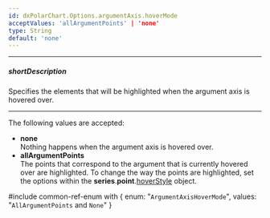 ```yaml
---
id: dxPolarChart.Options.argumentAxis.hoverMode
acceptValues: 'allArgumentPoints' | 'none'
type: String
default: 'none'
---
```

---
##### shortDescription
Specifies the elements that will be highlighted when the argument axis is hovered over.

---
The following values are accepted:

* **none**    
Nothing happens when the argument axis is hovered over.
* **allArgumentPoints**    
The points that correspond to the argument that is currently hovered over are highlighted. To change the way the points are highlighted, set the options within the **series**.**point**.[hoverStyle](/api-reference/20%20Data%20Visualization%20Widgets/dxPolarChart/5%20Series%20Types/CommonPolarChartSeries/point/hoverStyle '/Documentation/ApiReference/Data_Visualization_Widgets/dxPolarChart/Configuration/series/point/hoverStyle/') object.

#include common-ref-enum with {
    enum: "`ArgumentAxisHoverMode`",
    values: "`AllArgumentPoints` and `None`"
}